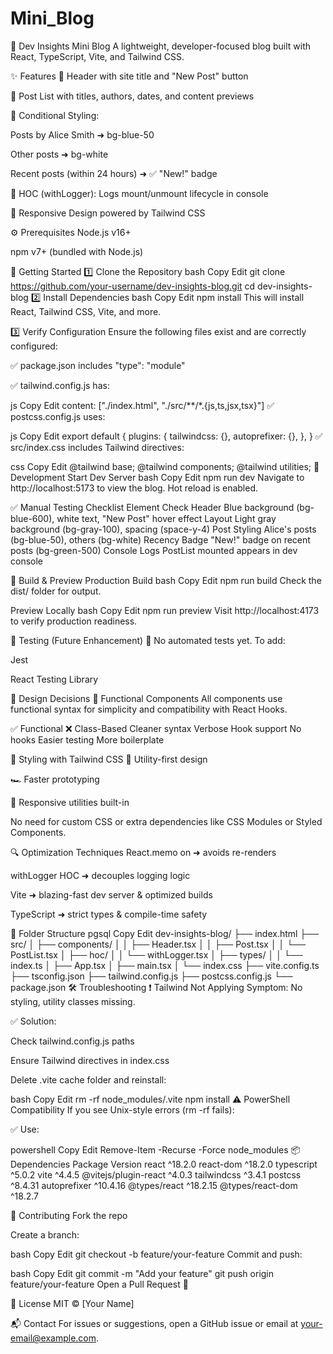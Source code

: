 # Mini_Blog
🧠 Dev Insights Mini Blog
A lightweight, developer-focused blog built with React, TypeScript, Vite, and Tailwind CSS.





✨ Features
📌 Header with site title and "New Post" button

📄 Post List with titles, authors, dates, and content previews

🎨 Conditional Styling:

Posts by Alice Smith ➜ bg-blue-50

Other posts ➜ bg-white

Recent posts (within 24 hours) ➜ ✅ "New!" badge

🧩 HOC (withLogger): Logs mount/unmount lifecycle in console

📱 Responsive Design powered by Tailwind CSS

⚙️ Prerequisites
Node.js v16+

npm v7+ (bundled with Node.js)

🚀 Getting Started
1️⃣ Clone the Repository
bash
Copy
Edit
git clone https://github.com/your-username/dev-insights-blog.git
cd dev-insights-blog
2️⃣ Install Dependencies
bash
Copy
Edit
npm install
This will install React, Tailwind CSS, Vite, and more.

3️⃣ Verify Configuration
Ensure the following files exist and are correctly configured:

✅ package.json includes "type": "module"

✅ tailwind.config.js has:

js
Copy
Edit
content: ["./index.html", "./src/**/*.{js,ts,jsx,tsx}"]
✅ postcss.config.js uses:

js
Copy
Edit
export default {
  plugins: {
    tailwindcss: {},
    autoprefixer: {},
  },
}
✅ src/index.css includes Tailwind directives:

css
Copy
Edit
@tailwind base;
@tailwind components;
@tailwind utilities;
🔧 Development
Start Dev Server
bash
Copy
Edit
npm run dev
Navigate to http://localhost:5173 to view the blog. Hot reload is enabled.

✅ Manual Testing Checklist
Element	Check
Header	Blue background (bg-blue-600), white text, "New Post" hover effect
Layout	Light gray background (bg-gray-100), spacing (space-y-4)
Post Styling	Alice's posts (bg-blue-50), others (bg-white)
Recency Badge	"New!" badge on recent posts (bg-green-500)
Console Logs	PostList mounted appears in dev console

🧱 Build & Preview
Production Build
bash
Copy
Edit
npm run build
Check the dist/ folder for output.

Preview Locally
bash
Copy
Edit
npm run preview
Visit http://localhost:4173 to verify production readiness.

🧪 Testing (Future Enhancement)
🚧 No automated tests yet. To add:

Jest

React Testing Library

🧠 Design Decisions
🧬 Functional Components
All components use functional syntax for simplicity and compatibility with React Hooks.

✅ Functional	❌ Class-Based
Cleaner syntax	Verbose
Hook support	No hooks
Easier testing	More boilerplate

🎨 Styling with Tailwind CSS
🧩 Utility-first design

🏎️ Faster prototyping

📱 Responsive utilities built-in

No need for custom CSS or extra dependencies like CSS Modules or Styled Components.

🔍 Optimization Techniques
React.memo on <Post /> ➜ avoids re-renders

withLogger HOC ➜ decouples logging logic

Vite ➜ blazing-fast dev server & optimized builds

TypeScript ➜ strict types & compile-time safety

🧱 Folder Structure
pgsql
Copy
Edit
dev-insights-blog/
├── index.html
├── src/
│   ├── components/
│   │   ├── Header.tsx
│   │   ├── Post.tsx
│   │   └── PostList.tsx
│   ├── hoc/
│   │   └── withLogger.tsx
│   ├── types/
│   │   └── index.ts
│   ├── App.tsx
│   ├── main.tsx
│   └── index.css
├── vite.config.ts
├── tsconfig.json
├── tailwind.config.js
├── postcss.config.js
└── package.json
🛠 Troubleshooting
❗ Tailwind Not Applying
Symptom: No styling, utility classes missing.

✅ Solution:

Check tailwind.config.js paths

Ensure Tailwind directives in index.css

Delete .vite cache folder and reinstall:

bash
Copy
Edit
rm -rf node_modules/.vite
npm install
⚠️ PowerShell Compatibility
If you see Unix-style errors (rm -rf fails):

✅ Use:

powershell
Copy
Edit
Remove-Item -Recurse -Force node_modules
📦 Dependencies
Package	Version
react	^18.2.0
react-dom	^18.2.0
typescript	^5.0.2
vite	^4.4.5
@vitejs/plugin-react	^4.0.3
tailwindcss	^3.4.1
postcss	^8.4.31
autoprefixer	^10.4.16
@types/react	^18.2.15
@types/react-dom	^18.2.7

🤝 Contributing
Fork the repo

Create a branch:

bash
Copy
Edit
git checkout -b feature/your-feature
Commit and push:

bash
Copy
Edit
git commit -m "Add your feature"
git push origin feature/your-feature
Open a Pull Request 🚀

📜 License
MIT © [Your Name]

📬 Contact
For issues or suggestions, open a GitHub issue or email at your-email@example.com.

